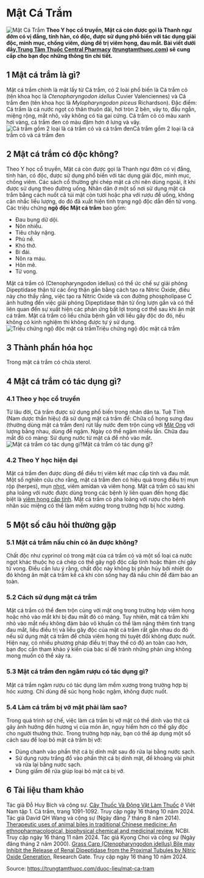 # Mật Cá Trắm

![Mật Cá Trắm](https://trungtamthuoc.com/images/others/mat-ca-tram-6231.jpg)
**Theo Y học cổ truyền, Mật cá còn được gọi là Thanh ngư đởm có vị đắng, tính hàn, có độc, được sử dụng phổ biến với tác dụng giải độc, minh mục, chống viêm, dùng để trị viêm họng, đau mắt. Bài viết dưới đây,[Trung Tâm Thuốc Central Pharmacy](https://trungtamthuoc.com/ "Trung Tâm Thuốc Central Pharmacy") ([trungtamthuoc.com](https://trungtamthuoc.com/ "trungtamthuoc.com")) sẽ cung cấp cho bạn đọc những thông tin chi tiết.**
##  1 Mật cá trắm là gì?
Mật cá trắm chính là mật lấy từ Cá trắm, có 2 loài phổ biến là Cá trắm cỏ (tên khoa học là _Ctenopharyngodon idellus_ Cuvier Valenciennes) và Cá trắm đen (tên khoa học là _Mylopharyngodon piceus_ Richardson).
Đặc điểm: Cá trắm là cá nước ngọt có thân thuôn dài, hơi tròn 2 bên, vây to, đầu ngắn, miệng rộng, mắt nhỏ, vây không có tia gai cứng. Cá trắm cỏ có màu xanh hơi vàng, cá trắm đen có màu đậm hơn ở lưng và vây.
![Cá trắm gồm 2 loại là cá trắm cỏ và cá trắm đen](https://trungtamthuoc.com/images/item/mat-ca-tram-0.jpg)Cá trắm gồm 2 loại là cá trắm cỏ và cá trắm đen
##  2 Mật cá trắm có độc không?
Theo Y học cổ truyền, Mật cá còn được gọi là Thanh ngư đởm có vị đắng, tính hàn, có độc, được sử dụng phổ biến với tác dụng giải độc, minh mục, chống viêm.
Các sách cổ thường ghi chép mật cá chỉ nên dùng ngoài, ít khi được sử dụng theo đường uống. Nhân dân ở một số nơi sử dụng mật cá trắm bằng cách nuốt cả túi mật còn tươi hoặc pha với rượu để uống, không cân nhắc liều lượng, do đó đã xuất hiện tình trạng ngộ độc dẫn đến tử vong.
Các triệu chứng **ngộ độc Mật cá trắm** bao gồm:
  * Đau bụng dữ dội.
  * Nôn nhiều.
  * Tiêu chảy nặng.
  * Phù nề.
  * Khó thở.
  * Bí đái.
  * Nôn ra máu.
  * Hôn mê.
  * Tử vong.


Mật cá trắm cỏ (Ctenopharyngodon idellus) có thể ức chế sự giải phóng Dipeptidase thận từ các ống thận gần bằng cách tạo ra Nitric Oxide, điều này cho thấy rằng, việc tạo ra Nitric Oxide và con đường phospholipase C ảnh hưởng đến việc giải phóng Dipeptidase thận từ ống lượn gần và có thể liên quan đến sự xuất hiện các phản ứng bất lợi trong cơ thể sau khi ăn mật cá trắm.
Mật cá trắm có liều chữa bệnh gần với liều gây độc do đó, nếu không có kinh nghiệm thì không được tự ý sử dụng.
![Triệu chứng ngộ độc mật cá trắm](https://trungtamthuoc.com/images/item/mat-ca-tram-1.jpg)Triệu chứng ngộ độc mật cá trắm
##  3 Thành phần hóa học
Trong mật cá trắm có chứa sterol.
##  4 Mật cá trắm có tác dụng gì?
### 4.1 Theo y học cổ truyền
Từ lâu đời, Cá trắm được sử dụng phổ biến trong nhân dân ta. Tuệ Tĩnh (Nam dược thần hiệu) đã sử dụng mật cá trắm để:
Chữa cổ họng sưng đau (thường dùng mật cá trắm đen) rút lấy nước đem trộn cùng với [Mật Ong](https://trungtamthuoc.com/hoat-chat/mat-ong "Mật Ong") với lượng bằng nhau, dùng để ngậm. Ngày có thể ngậm nhiều lần.
Chữa đau mắt đỏ có màng: Sử dụng nước từ mật cá để nhỏ vào mắt.
![Mật cá trắm có tác dụng gì?](https://trungtamthuoc.com/images/item/mat-ca-tram-2.jpg)Mật cá trắm có tác dụng gì?
### 4.2 Theo Y học hiện đại
Mật cá trắm đen được dùng để điều trị viêm kết mạc cấp tính và đau mắt. Một số nghiên cứu cho rằng, mật cá trắm đen có hiệu quả trong điều trị mụn rộp (herpes), mụn [nhọt](https://trungtamthuoc.com/bai-viet/nhot "nhọt"), viêm amidan và viêm họng.
Mật cá trắm cỏ sau khi pha loãng với nước được dùng trong các bệnh lý liên quan đến họng đặc biệt là [viêm họng cấp tính](https://trungtamthuoc.com/bai-viet/viem-hong-cap-tinh "viêm họng cấp tính"). Mật cá trắm cỏ pha loãng với rượu cho bệnh nhân súc miệng có thể làm mềm xương trong trường hợp bị hóc xương.
##  5 Một số câu hỏi thường gặp
### 5.1 Mật cá trắm nấu chín có ăn được không?
Chất độc như cyprinol có trong mật của cá trắm cỏ và một số loại cá nước ngọt khác thuộc họ cá chép có thể gây ngộ độc cấp tính hoặc thậm chí gây tử vong. Điều cần lưu ý rằng, chất độc này không bị phân hủy bởi nhiệt do đó không ăn mật cá trắm kể cả khi còn sống hay đã nấu chín để đảm bảo an toàn.
### 5.2 Cách sử dụng mật cá trắm
Mật cá trắm có thể đem trộn cùng với mật ong trong trường hợp viêm họng hoặc nhỏ vào mắt khi bị đau mắt đỏ có màng. Tuy nhiên, mật cá trắm khi nhỏ vào mắt nếu không đảm bảo vô khuẩn có thể làm nặng thêm tình trạng đau mắt, liều điều trị và liều gây độc của mật cá trắm rất gần nhau do đó nếu sử dụng mật cá trắm để chữa viêm họng thì tuyệt đối không được nuốt. Hiện nay, có nhiều phương pháp điều trị thay thế có độ an toàn cao hơn, bạn đọc cần tham khảo ý kiến của bác sĩ để tránh những phản ứng không mong muốn có thể xảy ra.
### 5.3 Mật cá trắm đen ngâm rượu có tác dụng gì?
Mật cá trắm ngâm rượu có tác dụng làm mềm xương trong trường hợp bị hóc xương. Chỉ dùng để súc họng hoặc ngậm, không được nuốt.
### 5.4 Làm cá trắm bị vỡ mật phải làm sao?
Trong quá trình sơ chế, việc làm cá trắm bị vỡ mật có thể dính vào thịt cá gây ảnh hưởng đến hương vị của món ăn, nguy hiểm hơn có thể gây độc cho người thưởng thức. Trong trường hợp này, bạn có thể áp dụng một số cách sau để loại bỏ mật cá trắm bị vỡ:
  * Dùng chanh vào phần thịt cá bị dính mật sau đó rửa lại bằng nước sạch.
  * Sử dụng rượu trắng đổ vào phần thịt cá bị dính mật, để khoảng vài phút và rửa lại bằng nước sạch.
  * Dùng giấm để rửa giúp loại bỏ mật cá bị vỡ.


##  6 Tài liệu tham khảo
Tác giả Đỗ Huy Bích và cộng sự. [Cây Thuốc Và Động Vật Làm Thuốc](https://trungtamthuoc.com/bai-viet/doc-online-va-tai-mien-phi-pdf-sach-cay-thuoc-va-dong-vat-lam-thuoc-o-viet-nam "Cây Thuốc Và Động Vật Làm Thuốc") ở Việt Nam tập 1. Cá trắm, trang 1091-1092. Truy cập ngày 16 tháng 10 năm 2024.
Tác giả David QH Wang và cộng sự (Ngày đăng 7 tháng 8 năm 2014). [Therapeutic uses of animal biles in traditional Chinese medicine: An ethnopharmacological, biophysical chemical and medicinal review](https://www.ncbi.nlm.nih.gov/pmc/articles/PMC4123376/), NCBI. Truy cập ngày 16 tháng 11 năm 2024.
Tác giả Kyong Choi và cộng sự (Ngày đăng tháng 2 năm 2000). [Grass Carp (Ctenopharyngodon idellus) Bile may Inhibit the Release of Renal Dipeptidase from the Proximal Tubules by Nitric Oxide Generation](https://www.researchgate.net/publication/12551636_Grass_Carp_Ctenopharyngodon_idellus_Bile_may_Inhibit_the_Release_of_Renal_Dipeptidase_from_the_Proximal_Tubules_by_Nitric_Oxide_Generation), Research Gate. Truy cập ngày 16 tháng 10 năm 2024.


Source: https://trungtamthuoc.com/duoc-lieu/mat-ca-tram